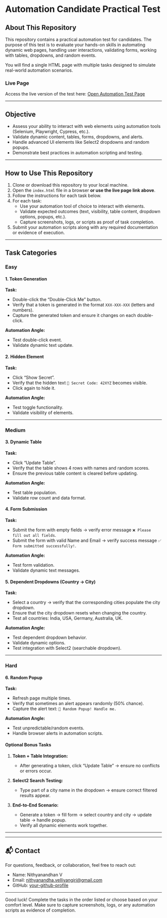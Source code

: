 # Automation Candidate Practical Test

## About This Repository
This repository contains a practical automation test for candidates. The purpose of this test is to evaluate your hands-on skills in automating dynamic web pages, handling user interactions, validating forms, working with tables, dropdowns, and random events.  

You will find a single HTML page with multiple tasks designed to simulate real-world automation scenarios.

### Live Page
Access the live version of the test here: [Open Automation Test Page](https://nickolusalex.github.io/automation_interview/)  

---

## Objective
- Assess your ability to interact with web elements using automation tools (Selenium, Playwright, Cypress, etc.).
- Validate dynamic content, tables, forms, dropdowns, and alerts.
- Handle advanced UI elements like Select2 dropdowns and random popups.
- Demonstrate best practices in automation scripting and testing.

---

## How to Use This Repository
1. Clone or download this repository to your local machine.
2. Open the `index.html` file in a browser **or use the live page link above**.
3. Follow the instructions for each task below.
4. For each task:
   - Use your automation tool of choice to interact with elements.
   - Validate expected outcomes (text, visibility, table content, dropdown options, popups, etc.).
   - Capture screenshots, logs, or scripts as proof of task completion.
5. Submit your automation scripts along with any required documentation or evidence of execution.

---

## Task Categories
### **Easy**

#### 1. Token Generation
**Task:**
- Double-click the “Double-Click Me” button.
- Verify that a token is generated in the format `XXX-XXX-XXX` (letters and numbers).
- Capture the generated token and ensure it changes on each double-click.

**Automation Angle:**
- Test double-click event.
- Validate dynamic text update.

#### 2. Hidden Element
**Task:**
- Click “Show Secret”.
- Verify that the hidden text `🎯 Secret Code: 42XYZ` becomes visible.
- Click again to hide it.

**Automation Angle:**
- Test toggle functionality.
- Validate visibility of elements.

---

### **Medium**

#### 3. Dynamic Table
**Task:**
- Click “Update Table”.
- Verify that the table shows 4 rows with names and random scores.
- Ensure the previous table content is cleared before updating.

**Automation Angle:**
- Test table population.
- Validate row count and data format.

#### 4. Form Submission
**Task:**
- Submit the form with empty fields → verify error message `❌ Please fill out all fields`.
- Submit the form with valid Name and Email → verify success message `✅ Form submitted successfully!`.

**Automation Angle:**
- Test form validation.
- Validate dynamic text messages.

#### 5. Dependent Dropdowns (Country → City)
**Task:**
- Select a country → verify that the corresponding cities populate the city dropdown.
- Ensure that the city dropdown resets when changing the country.
- Test all countries: India, USA, Germany, Australia, UK.

**Automation Angle:**
- Test dependent dropdown behavior.
- Validate dynamic options.
- Test integration with Select2 (searchable dropdown).

---

### **Hard**

#### 6. Random Popup
**Task:**
- Refresh page multiple times.
- Verify that sometimes an alert appears randomly (50% chance).
- Capture the alert text: `🚨 Random Popup! Handle me.`

**Automation Angle:**
- Test unpredictable/random events.
- Handle browser alerts in automation scripts.

#### Optional Bonus Tasks
1. **Token + Table Integration:**  
   - After generating a token, click “Update Table” → ensure no conflicts or errors occur.

2. **Select2 Search Testing:**  
   - Type part of a city name in the dropdown → ensure correct filtered results appear.

3. **End-to-End Scenario:**  
   - Generate a token → fill form → select country and city → update table → handle popup.
   - Verify all dynamic elements work together.

---

---

## 📬 Contact

For questions, feedback, or collaboration, feel free to reach out:
- Name: Nithyanandhan V
- Email: nithyanandha.velliyangiri@gmail.com
- GitHub: [your-github-profile](https://github.com/NickolusAlex)

---


Good luck! Complete the tasks in the order listed or choose based on your comfort level. Make sure to capture screenshots, logs, or any automation scripts as evidence of completion.